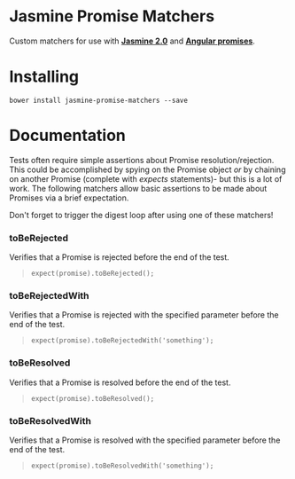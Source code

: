 Jasmine Promise Matchers
================

Custom matchers for use with **[Jasmine 2.0](http://jasmine.github.io/2.0/introduction.html)** and **[Angular promises](http://docs.angularjs.org/api/ng/service/$q)**.

# Installing

`bower install jasmine-promise-matchers --save`

# Documentation

Tests often require simple assertions about Promise resolution/rejection. This could be accomplished by spying on the Promise object *or* by chaining on another Promise (complete with *expects* statements)- but this is a lot of work. The following matchers allow basic assertions to be made about Promises via a brief expectation.

Don't forget to trigger the digest loop after using one of these matchers!

### toBeRejected
Verifies that a Promise is rejected before the end of the test.
>`expect(promise).toBeRejected();`

### toBeRejectedWith
Verifies that a Promise is rejected with the specified parameter before the end of the test.
>`expect(promise).toBeRejectedWith('something');`

### toBeResolved
Verifies that a Promise is resolved before the end of the test.
>`expect(promise).toBeResolved();`

### toBeResolvedWith
Verifies that a Promise is resolved with the specified parameter before the end of the test.
>`expect(promise).toBeResolvedWith('something');`